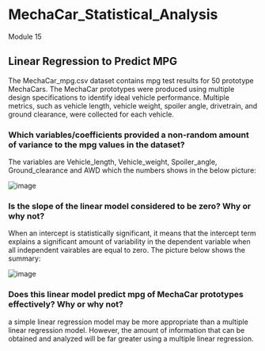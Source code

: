 # MechaCar_Statistical_Analysis
Module 15
## Linear Regression to Predict MPG
The MechaCar_mpg.csv dataset contains mpg test results for 50 prototype MechaCars. The MechaCar prototypes were produced using multiple design specifications to identify ideal vehicle performance. Multiple metrics, such as vehicle length, vehicle weight, spoiler angle, drivetrain, and ground clearance, were collected for each vehicle.
### Which variables/coefficients provided a non-random amount of variance to the mpg values in the dataset?
The variables are Vehicle_length, Vehicle_weight, Spoiler_angle, Ground_clearance and AWD 
which the numbers shows in the below picture:

![image](https://user-images.githubusercontent.com/100230706/172706660-9161e35c-8f96-49c3-8706-a126485d8821.png)

### Is the slope of the linear model considered to be zero? Why or why not?
When an intercept is statistically significant, it means that the intercept term explains a significant amount of variability in the dependent variable when all independent vairables are equal to zero.
The picture below shows the summary:

![image](https://user-images.githubusercontent.com/100230706/172705190-c6846bf8-3e07-429f-8b07-3e1bee2132b9.png)

### Does this linear model predict mpg of MechaCar prototypes effectively? Why or why not?
a simple linear regression model may be more appropriate than a multiple linear regression model. However, the amount of information that can be obtained and analyzed will be far greater using a multiple linear regression.
